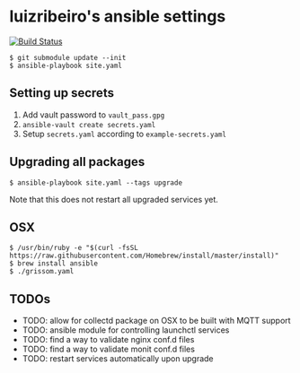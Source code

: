 # luizribeiro's ansible settings

[![Build Status](https://travis-ci.com/luizribeiro/ansible.svg?token=Y5WyECQyFrzmKkJLsCaK&branch=master)](https://travis-ci.com/luizribeiro/ansible)

```
$ git submodule update --init
$ ansible-playbook site.yaml
```

## Setting up secrets

1. Add vault password to `vault_pass.gpg`
2. `ansible-vault create secrets.yaml`
3. Setup `secrets.yaml` according to `example-secrets.yaml`

## Upgrading all packages

```
$ ansible-playbook site.yaml --tags upgrade
```

Note that this does not restart all upgraded services yet.

## OSX

```
$ /usr/bin/ruby -e "$(curl -fsSL https://raw.githubusercontent.com/Homebrew/install/master/install)"
$ brew install ansible
$ ./grissom.yaml
```

## TODOs

* TODO: allow for collectd package on OSX to be built with MQTT support
* TODO: ansible module for controlling launchctl services
* TODO: find a way to validate nginx conf.d files
* TODO: find a way to validate monit conf.d files
* TODO: restart services automatically upon upgrade

